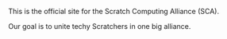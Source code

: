 This is the official site for the Scratch Computing Alliance (SCA).

Our goal is to unite techy Scratchers in one big alliance.

